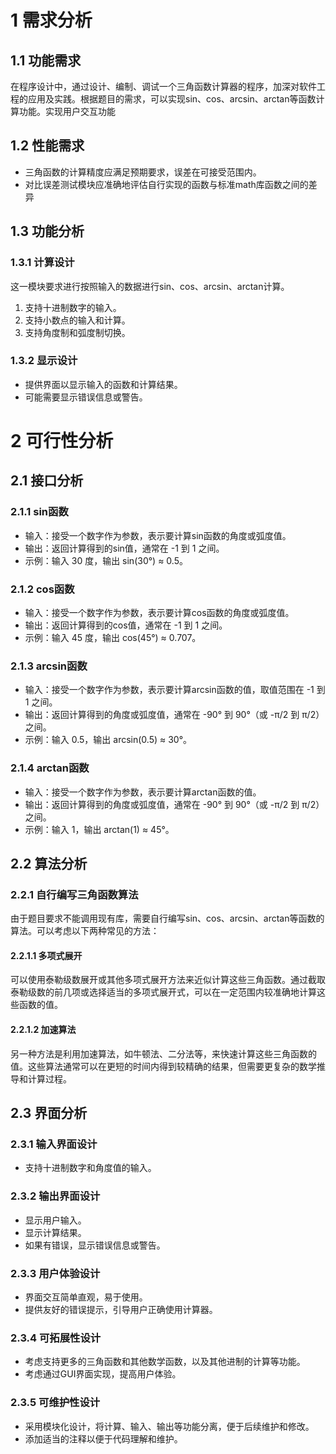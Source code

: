 # 1 需求分析

## 1.1 功能需求

在程序设计中，通过设计、编制、调试一个三角函数计算器的程序，加深对软件工程的应用及实践。根据题目的需求，可以实现sin、cos、arcsin、arctan等函数计算功能。实现用户交互功能

## 1.2 性能需求

   - 三角函数的计算精度应满足预期要求，误差在可接受范围内。
   - 对比误差测试模块应准确地评估自行实现的函数与标准math库函数之间的差异

## 1.3 功能分析

### 1.3.1 计算设计

这一模块要求进行按照输入的数据进行sin、cos、arcsin、arctan计算。

1. 支持十进制数字的输入。
2. 支持小数点的输入和计算。
3. 支持角度制和弧度制切换。

### 1.3.2 显示设计

- 提供界面以显示输入的函数和计算结果。
- 可能需要显示错误信息或警告。

# 2 可行性分析
## 2.1 接口分析
### 2.1.1 sin函数

- 输入：接受一个数字作为参数，表示要计算sin函数的角度或弧度值。
- 输出：返回计算得到的sin值，通常在 -1 到 1 之间。
- 示例：输入 30 度，输出 sin(30°) ≈ 0.5。

### 2.1.2 cos函数

- 输入：接受一个数字作为参数，表示要计算cos函数的角度或弧度值。
- 输出：返回计算得到的cos值，通常在 -1 到 1 之间。
- 示例：输入 45 度，输出 cos(45°) ≈ 0.707。

### 2.1.3 arcsin函数

- 输入：接受一个数字作为参数，表示要计算arcsin函数的值，取值范围在 -1 到 1 之间。
- 输出：返回计算得到的角度或弧度值，通常在 -90° 到 90°（或 -π/2 到 π/2）之间。
- 示例：输入 0.5，输出 arcsin(0.5) ≈ 30°。

### 2.1.4 arctan函数

- 输入：接受一个数字作为参数，表示要计算arctan函数的值。
- 输出：返回计算得到的角度或弧度值，通常在 -90° 到 90°（或 -π/2 到 π/2）之间。
- 示例：输入 1，输出 arctan(1) ≈ 45°。

## 2.2 算法分析

### 2.2.1 自行编写三角函数算法

由于题目要求不能调用现有库，需要自行编写sin、cos、arcsin、arctan等函数的算法。可以考虑以下两种常见的方法：

#### 2.2.1.1 多项式展开

可以使用泰勒级数展开或其他多项式展开方法来近似计算这些三角函数。通过截取泰勒级数的前几项或选择适当的多项式展开式，可以在一定范围内较准确地计算这些函数的值。

#### 2.2.1.2 加速算法

另一种方法是利用加速算法，如牛顿法、二分法等，来快速计算这些三角函数的值。这些算法通常可以在更短的时间内得到较精确的结果，但需要更复杂的数学推导和计算过程。

## 2.3 界面分析

### 2.3.1 输入界面设计

- 支持十进制数字和角度值的输入。

### 2.3.2 输出界面设计

- 显示用户输入。
- 显示计算结果。
- 如果有错误，显示错误信息或警告。

### 2.3.3 用户体验设计

- 界面交互简单直观，易于使用。
- 提供友好的错误提示，引导用户正确使用计算器。

### 2.3.4 可拓展性设计

- 考虑支持更多的三角函数和其他数学函数，以及其他进制的计算等功能。
- 考虑通过GUI界面实现，提高用户体验。

### 2.3.5 可维护性设计

- 采用模块化设计，将计算、输入、输出等功能分离，便于后续维护和修改。
- 添加适当的注释以便于代码理解和维护。
